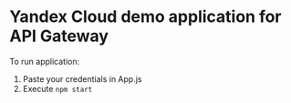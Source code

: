# Yandex Cloud demo application for API Gateway

To run application:
1. Paste your credentials in App.js
2. Execute `npm start`